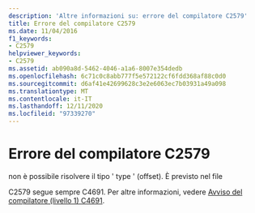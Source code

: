 ```yaml
---
description: 'Altre informazioni su: errore del compilatore C2579'
title: Errore del compilatore C2579
ms.date: 11/04/2016
f1_keywords:
- C2579
helpviewer_keywords:
- C2579
ms.assetid: ab090a8d-5462-4046-a1a6-8007e354dedb
ms.openlocfilehash: 6c71c0c8abb777f5e572122cf6fdd368af88c0d0
ms.sourcegitcommit: d6af41e42699628c3e2e6063ec7b03931a49a098
ms.translationtype: MT
ms.contentlocale: it-IT
ms.lasthandoff: 12/11/2020
ms.locfileid: "97339270"
---
```

# <a name="compiler-error-c2579"></a>Errore del compilatore C2579

non è possibile risolvere il tipo ' type ' (offset). È previsto nel file

C2579 segue sempre C4691. Per altre informazioni, vedere [Avviso del compilatore (livello 1) C4691](../../error-messages/compiler-warnings/compiler-warning-level-1-c4691.md).
